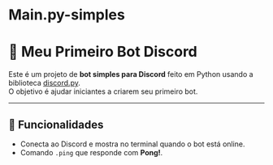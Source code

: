 # Main.py-simples

# 🤖 Meu Primeiro Bot Discord

Este é um projeto de **bot simples para Discord** feito em Python usando a biblioteca [discord.py](https://github.com/Rapptz/discord.py).  
O objetivo é ajudar iniciantes a criarem seu primeiro bot.

---

## 🚀 Funcionalidades
- Conecta ao Discord e mostra no terminal quando o bot está online.
- Comando `.ping` que responde com **Pong!**.

